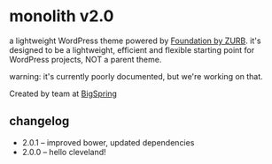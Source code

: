 monolith v2.0
=============

a lightweight WordPress theme powered by [Foundation by ZURB](http://foundation.zurb.com/). it's designed to be a lightweight, efficient and flexible starting point for WordPress projects, NOT a parent theme.

warning: it's currently poorly documented, but we're working on that.

Created by team at [BigSpring](http://www.bigspring.co.uk)

changelog
-----

* 2.0.1 – improved bower, updated dependencies
* 2.0.0 – hello cleveland!
